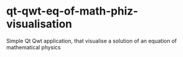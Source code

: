 qt-qwt-eq-of-math-phiz-visualisation
====================================

Simple Qt Qwt application, that visualise a solution of an equation of mathematical physics
